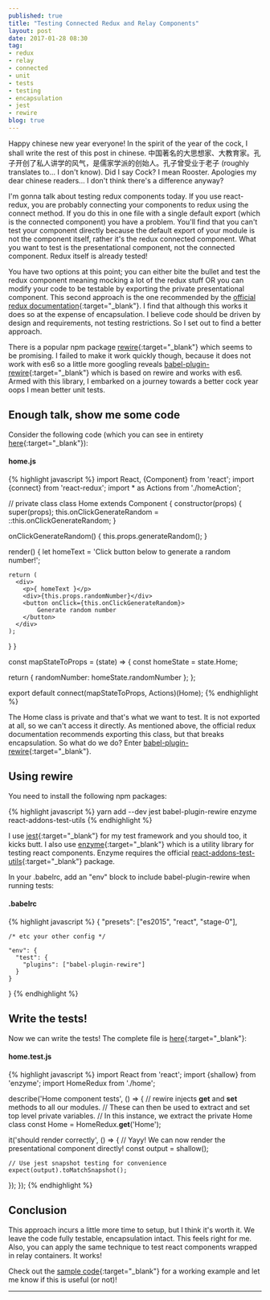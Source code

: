 ```yaml
---
published: true
title: "Testing Connected Redux and Relay Components"
layout: post
date: 2017-01-28 08:30
tag:
- redux
- relay
- connected
- unit
- tests
- testing
- encapsulation
- jest
- rewire
blog: true
---
```

Happy chinese new year everyone! In the spirit of the year of the cock, I shall write the rest of this post in chinese. 
中国著名的大思想家、大教育家。孔子开创了私人讲学的风气，是儒家学派的创始人。孔子曾受业于老子 (roughly translates to... I don't know).
Did I say Cock? I mean Rooster. Apologies my dear chinese readers... I don't think there's a difference anyway?
 
I'm gonna talk about testing redux components today. If you use react-redux, you are probably connecting
your components to redux using the connect method. If you do this in one file with a single default export (which is the connected component)
you have a problem. You'll find that you can't test your component directly because the default export of your module is not the component
itself, rather it's the redux connected component. What you want to test is the presentational component, not the connected component. Redux
itself is already tested!

You have two options at this point; you can either bite the bullet and test the redux component meaning mocking a lot of the redux stuff OR 
you can modify your code to be testable by exporting the private presentational component. This second approach is the one recommended by the 
[official redux documentation](https://github.com/reactjs/redux/blob/master/docs/recipes/WritingTests.md){:target="_blank"}. I find that although 
this works it does so at the expense of encapsulation. I believe code should be driven by design and requirements, not testing restrictions. 
So I set out to find a better approach.

There is a popular npm package [rewire](https://github.com/jhnns/rewire){:target="_blank"} which seems to be promising. I failed to make it work
quickly though, because it does not work with es6 so a little more googling reveals [babel-plugin-rewire](https://github.com/speedskater/babel-plugin-rewire){:target="_blank"} 
which is based on rewire and works with es6. Armed with this library, I embarked on a journey towards a better cock year oops I mean better unit tests. 

## Enough talk, show me some code
Consider the following code (which you can see in entirety [here](https://github.com/yusinto/test-react/blob/master/src/universal/home/home.js){:target="_blank"}):

#### home.js
{% highlight javascript %}
import React, {Component} from 'react';
import {connect} from 'react-redux';
import * as Actions from './homeAction';

// private class
class Home extends Component {
  constructor(props) {
    super(props);
    this.onClickGenerateRandom = ::this.onClickGenerateRandom;
  }

  onClickGenerateRandom() {
    this.props.generateRandom();
  }

  render() {
    let homeText = 'Click button below to generate a random number!';

    return (
      <div>
        <p>{ homeText }</p>
        <div>{this.props.randomNumber}</div>
        <button onClick={this.onClickGenerateRandom}>
            Generate random number
        </button>
      </div>
    );
  }
}

const mapStateToProps = (state) => {
  const homeState = state.Home;

  return {
    randomNumber: homeState.randomNumber
  };
};

export default connect(mapStateToProps, Actions)(Home);
{% endhighlight %}

The Home class is private and that's what we want to test. It is not exported at all, so we can't access it directly. 
As mentioned above, the official redux documentation recommends exporting this class, but that breaks encapsulation.
So what do we do? Enter [babel-plugin-rewire](https://github.com/speedskater/babel-plugin-rewire){:target="_blank"}.

## Using rewire
You need to install the following npm packages:

{% highlight javascript %}
yarn add --dev jest babel-plugin-rewire enzyme react-addons-test-utils
{% endhighlight %}

I use [jest](https://facebook.github.io/jest/){:target="_blank"} for my test framework and you should too, it kicks butt. 
I also use [enzyme](https://github.com/airbnb/enzyme){:target="_blank"} which is a utility library for testing react components. 
Enzyme requires the official [react-addons-test-utils](https://facebook.github.io/react/docs/test-utils.html){:target="_blank"} package.

In your .babelrc, add an "env" block to include babel-plugin-rewire when running tests:

#### .babelrc
{% highlight javascript %}
{
    "presets": ["es2015", "react", "stage-0"],
    
    /* etc your other config */
    
    "env": {
      "test": {
        "plugins": ["babel-plugin-rewire"]
      }
    }
}
{% endhighlight %}

## Write the tests!
Now we can write the tests! The complete file is [here](https://github.com/yusinto/test-react/blob/master/src/universal/home/home.test.js){:target="_blank"}:

#### home.test.js
{% highlight javascript %}
import React from 'react';
import {shallow} from 'enzyme';
import HomeRedux from './home';

describe('Home component tests', () => {
  // rewire injects __get__ and __set__ methods to all our modules.
  // These can then be used to extract and set top level private variables.
  // In this instance, we extract the private Home class
  const Home = HomeRedux.__get__('Home');

  it('should render correctly', () => {
    // Yayy! We can now render the presentational component directly! 
    const output = shallow(<Home randomNumber={45}/>);
    
    // Use jest snapshot testing for convenience
    expect(output).toMatchSnapshot();
  });
});
{% endhighlight %}

## Conclusion
This approach incurs a little more time to setup, but I think it's worth it. We leave the code fully testable, encapsulation intact. 
This feels right for me. Also, you can apply the same technique to test react components wrapped in relay containers. It works! 

Check out the [sample code](https://github.com/yusinto/test-react){:target="_blank"} for a working example and let me know if this is useful (or not)!

---------------------------------------------------------------------------------------
